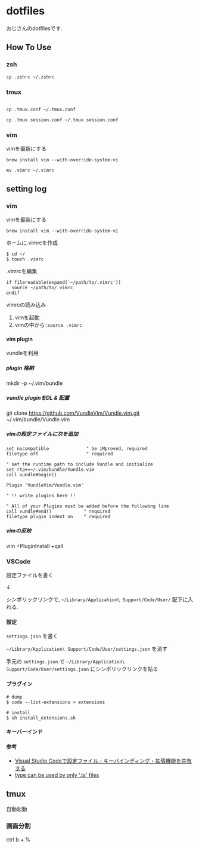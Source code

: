 dotfiles
====

おじさんのdotfilesです.

## How To Use

### zsh

```
cp .zshrc ~/.zshrc
```

### tmux

```

cp .tmux.conf ~/.tmux.conf

cp .tmux.session.conf ~/.tmux.session.conf
```

### vim

vimを最新にする
```
brew install vim --with-override-system-vi
```

```
mv .vimrc ~/.vimrc
```

## setting log

### vim
vimを最新にする
```
brew install vim --with-override-system-vi
```

ホームに.vimrcを作成
```
$ cd ~/
$ touch .vimrc
```

.vimrcを編集
```
if filereadable(expand('~/path/to/.vimrc'))
  source ~/path/to/.vimrc
endif
```

vimrcの読み込み
1. vimを起動
2. vimの中から`:source .vimrc`

#### vim plugin

vundleを利用

##### plugin 格納

mkdir -p ~/.vim/bundle

##### vundle pluginをDL & 配置

git clone https://github.com/VundleVim/Vundle.vim.git ~/.vim/bundle/Vundle.vim

##### vimの設定ファイルに次を追加

```
set nocompatible              " be iMproved, required
filetype off                  " required

" set the runtime path to include Vundle and initialize
set rtp+=~/.vim/bundle/Vundle.vim
call vundle#begin()

Plugin 'VundleVim/Vundle.vim'

" !! write plugins here !!

" All of your Plugins must be added before the following line
call vundle#end()            " required
filetype plugin indent on    " required
```

##### vimの反映

vim +PluginInstall +qall

### VSCode
設定ファイルを書く

↓

シンボリックリンクで, `~/Library/Application\ Support/Code/User/` 配下に入れる. 

#### 設定
`settings.json` を書く

`~/Library/Application\ Support/Code/User/settings.json` を消す

手元の `settings.json` で `~/Library/Application\ Support/Code/User/settings.json` にシンボリックリンクを貼る

#### プラグイン

```
# dump
$ code --list-extensions > extensions

# install
$ sh install_extensions.sh
```

#### キーバーインド


#### 参考
* [Visual Studio Codeで設定ファイル・キーバインディング・拡張機能を共有する](https://qiita.com/mottox2/items/581869563ce5f427b5f6)
* [type can be used by only '.ts' files](https://qiita.com/akameco/items/3e5402357ca32fd2dcaa)

## tmux

自動起動

### 画面分割

ctrl b + %
